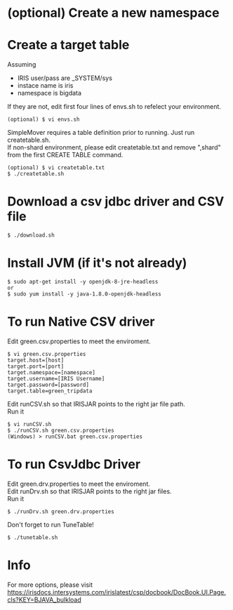 # (optional) Create a new namespace
# Create a target table
Assuming 
- IRIS user/pass are _SYSTEM/sys
- instace name is iris
- namespace is bigdata

If they are not, edit first four lines of envs.sh to refelect your environment.  
```
(optional) $ vi envs.sh
```
SimpleMover requires a table definition prior to running.  Just run createtable.sh.  
If non-shard environment, please edit createtable.txt and remove ",shard" from the first CREATE TABLE command.

```
(optional) $ vi createtable.txt
$ ./createtable.sh
```

# Download a csv jdbc driver and CSV file
```
$ ./download.sh
```
# Install JVM (if it's not already)
```
$ sudo apt-get install -y openjdk-8-jre-headless  
or  
$ sudo yum install -y java-1.8.0-openjdk-headless
```
# To run Native CSV driver
Edit green.csv.properties to meet the enviroment.
```
$ vi green.csv.properties
target.host=[host]  
target.port=[port]  
target.namespace=[namespace]  
target.username=[IRIS Username]  
target.password=[password]  
target.table=green_tripdata
```

Edit runCSV.sh so that IRISJAR points to the right jar file path.  
Run it
```
$ vi runCSV.sh
$ ./runCSV.sh green.csv.properties
(Windows) > runCSV.bat green.csv.properties
```
# To run CsvJdbc Driver
Edit green.drv.properties to meet the enviroment.  
Edit runDrv.sh so that IRISJAR points to the right jar files.  
Run it  
```
$ ./runDrv.sh green.drv.properties
```
Don't forget to run TuneTable!
```
$ ./tunetable.sh
```


# Info
For more options, please visit   
https://irisdocs.intersystems.com/irislatest/csp/docbook/DocBook.UI.Page.cls?KEY=BJAVA_bulkload
